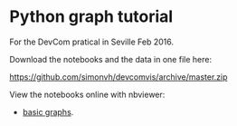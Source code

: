 # Python graph tutorial

For the DevCom pratical in Seville Feb 2016.

Download the notebooks and the data in one file here:

https://github.com/simonvh/devcomvis/archive/master.zip

View the notebooks online with nbviewer:

* [basic graphs](http://nbviewer.jupyter.org/github/simonvh/devcomvis/blob/master/graphs_in_python.ipynb).
